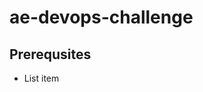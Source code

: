 # ae-devops-challenge
## Prerequsites

 - List item

<!--stackedit_data:
eyJoaXN0b3J5IjpbMTc2MDEwNTA3NV19
-->
